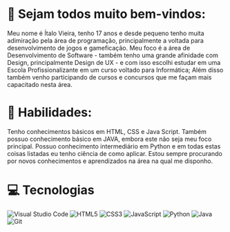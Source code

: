 # 👋 Sejam todos muito bem-vindos:
Meu nome é Ítalo Vieira, tenho 17 anos e desde pequeno tenho muita adimiração pela área de programação, principalmente a voltada para desenvolvimento de jogos e gameficação. 
Meu foco é a área de Desenvolvimento de Software - também tenho uma grande afinidade com Design, principalmente Design de UX - e com isso escolhi estudar em uma Escola 
Profissionalizante em um curso voltado para Informática; Além disso também venho participando de cursos e concursos que me façam mais capacitado nesta área.

# 🚀 Habilidades:
Tenho conhecimentos básicos em HTML, CSS e Java Script. Também possuo conhecimento básico em JAVA, embora este não seja meu foco principal. Possuo conhecimento intermediário
em Python e em todas estas coisas listadas eu tenho ciência de como aplicar. Estou sempre procurando por novos conhecimentos e aprendizados na área na qual me disponho. 

# 💻 Tecnologias
![Visual Studio Code](https://img.shields.io/badge/Visual%20Studio%20Code-0078d7.svg?style=for-the-badge&logo=visual-studio-code&logoColor=white) ![HTML5](https://img.shields.io/badge/html5-%23E34F26.svg?style=for-the-badge&logo=html5&logoColor=white) ![CSS3](https://img.shields.io/badge/css3-%231572B6.svg?style=for-the-badge&logo=css3&logoColor=white) 	![JavaScript](https://img.shields.io/badge/javascript-%23323330.svg?style=for-the-badge&logo=javascript&logoColor=%23F7DF1E) ![Python](https://img.shields.io/badge/python-3670A0?style=for-the-badge&logo=python&logoColor=ffdd54) ![Java](https://img.shields.io/badge/java-%23ED8B00.svg?style=for-the-badge&logo=openjdk&logoColor=white)
![Git](https://img.shields.io/badge/git-%23F05033.svg?style=for-the-badge&logo=git&logoColor=white)
